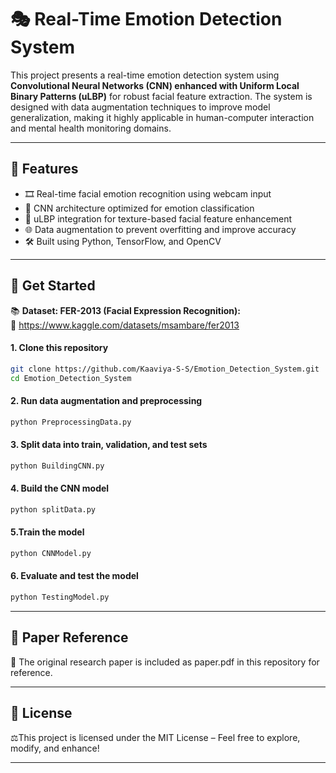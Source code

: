 # 🎭 Real-Time Emotion Detection System
This project presents a real-time emotion detection system using **Convolutional Neural Networks (CNN) enhanced with Uniform Local Binary Patterns (uLBP)** for robust facial feature extraction. The system is designed with data augmentation techniques to improve model generalization, making it highly applicable in human-computer interaction and mental health monitoring domains.  

---

## 📌 Features  
- 🎞️ Real-time facial emotion recognition using webcam input  
- 🧠 CNN architecture optimized for emotion classification  
- 🔄 uLBP integration for texture-based facial feature enhancement  
- 🌐 Data augmentation to prevent overfitting and improve accuracy
- 🛠️ Built using Python, TensorFlow, and OpenCV
   
---

## 🚀 Get Started  
📚 **Dataset: FER-2013 (Facial Expression Recognition):**  
🔗 https://www.kaggle.com/datasets/msambare/fer2013

#### 1. Clone this repository  
``` bash
git clone https://github.com/Kaaviya-S-S/Emotion_Detection_System.git
cd Emotion_Detection_System
```
#### 2. Run data augmentation and preprocessing
``` bash
python PreprocessingData.py
```
#### 3. Split data into train, validation, and test sets 
``` bash
python BuildingCNN.py
```
#### 4. Build the CNN model
``` bash
python splitData.py
```
#### 5.Train the model  
``` bash
python CNNModel.py
```
#### 6. Evaluate and test the model  
``` bash
python TestingModel.py
```
---

## 📄 Paper Reference
📝 The original research paper is included as paper.pdf in this repository for reference.  

---

## 📃 License  
⚖️This project is licensed under the MIT License – Feel free to explore, modify, and enhance!  

---


